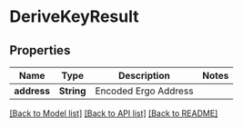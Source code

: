 # DeriveKeyResult

## Properties

Name | Type | Description | Notes
------------ | ------------- | ------------- | -------------
**address** | **String** | Encoded Ergo Address | 

[[Back to Model list]](../README.md#documentation-for-models) [[Back to API list]](../README.md#documentation-for-api-endpoints) [[Back to README]](../README.md)


